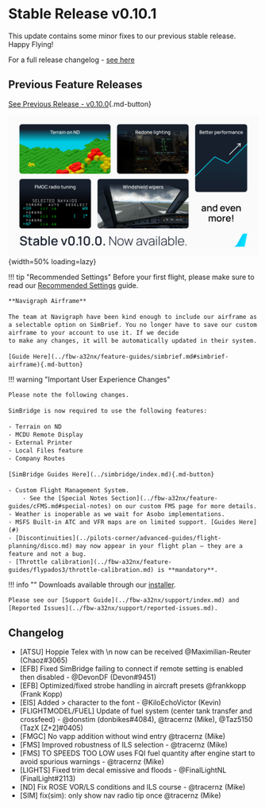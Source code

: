 <link rel="stylesheet" href="../../stylesheets/toc-tables.css">

# Stable Release v0.10.1

This update contains some minor fixes to our previous stable release. Happy Flying!

For a full release changelog - [see here](#changelog)

## Previous Feature Releases

[See Previous Release - v0.10.0](v0100.md){.md-button}

![stable 0100 graphic](../assets/0-10-0-m.png){width=50% loading=lazy}

!!! tip "Recommended Settings"
    Before your first flight, please make sure to read our [Recommended Settings](../../aircraft/install/settings.md) guide.

    **Navigraph Airframe**

    The team at Navigraph have been kind enough to include our airframe as a selectable option on SimBrief. You no longer have to save our custom airframe to your account to use it. If we decide 
    to make any changes, it will be automatically updated in their system.

    [Guide Here](../fbw-a32nx/feature-guides/simbrief.md#simbrief-airframe){.md-button}

!!! warning "Important User Experience Changes"

    Please note the following changes.

    SimBridge is now required to use the following features:

    - Terrain on ND 
    - MCDU Remote Display
    - External Printer
    - Local Files feature
    - Company Routes

    [SimBridge Guides Here](../simbridge/index.md){.md-button}

    - Custom Flight Management System.
        - See the [Special Notes Section](../fbw-a32nx/feature-guides/cFMS.md#special-notes) on our custom FMS page for more details.
    - Weather is inoperable as we wait for Asobo implementations.
    - MSFS Built-in ATC and VFR maps are on limited support. [Guides Here](#)
    - [Discontinuities](../pilots-corner/advanced-guides/flight-planning/disco.md) may now appear in your flight plan — they are a feature and not a bug.
    - [Throttle calibration](../fbw-a32nx/feature-guides/flypados3/throttle-calibration.md) is **mandatory**.

!!! info ""
    Downloads available through our [installer](../../aircraft/install/installation.md).

    Please see our [Support Guide](../fbw-a32nx/support/index.md) and [Reported Issues](../fbw-a32nx/support/reported-issues.md).

## Changelog
- [ATSU] Hoppie Telex with \n now can be received @Maximilian-Reuter (Chaoz#3065)
- [EFB] Fixed SimBridge failing to connect if remote setting is enabled then disabled - @DevonDF (Devon#9451)
- [EFB] Optimized/fixed strobe handling in aircraft presets @frankkopp (Frank Kopp)
- [EIS] Added > character to the font - @KiloEchoVictor (Kevin)
- [FLIGHTMODEL/FUEL] Update of fuel system (center tank transfer and crossfeed) - @donstim (donbikes#4084), @tracernz (Mike), @Taz5150 (TazX [Z+2]#0405)
- [FMGC] No vapp addition without wind entry @tracernz (Mike)
- [FMS] Improved robustness of ILS selection - @tracernz (Mike)
- [FMS] TO SPEEDS TOO LOW uses FQI fuel quantity after engine start to avoid spurious warnings - @tracernz (Mike)
- [LIGHTS] Fixed trim decal emissive and floods - @FinalLightNL (FinalLight#2113)
- [ND] Fix ROSE VOR/LS conditions and ILS course - @tracernz (Mike)
- [SIM] fix(sim): only show nav radio tip once @tracernz (Mike)
